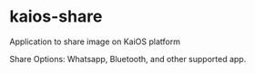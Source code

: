 # kaios-share
Application to share image on KaiOS platform

Share Options: Whatsapp, Bluetooth, and other supported app.
